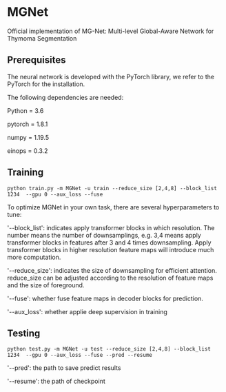 # MGNet
Official implementation of MG-Net: Multi-level Global-Aware Network for Thymoma Segmentation
## Prerequisites
The neural network is developed with the PyTorch library, we refer to the PyTorch for the installation.

The following dependencies are needed:

Python = 3.6

pytorch = 1.8.1

numpy = 1.19.5

einops = 0.3.2

## Training

```python train.py -m MGNet -u train --reduce_size [2,4,8] --block_list 1234  --gpu 0 --aux_loss --fuse```

To optimize MGNet in your own task, there are several hyperparameters to tune:

'--block_list': indicates apply transformer blocks in which resolution. The number means the number of downsamplings, e.g. 3,4 means apply transformer blocks in features after 3 and 4 times downsampling. Apply transformer blocks in higher resolution feature maps will introduce much more computation.

'--reduce_size': indicates the size of downsampling for efficient attention. reduce_size can be adjusted according to the resolution of feature maps and the size of foreground.

'--fuse': whether fuse feature maps in decoder blocks for prediction.

'--aux_loss': whether applie deep supervision in training

## Testing

```python test.py -m MGNet -u test --reduce_size [2,4,8] --block_list 1234  --gpu 0 --aux_loss --fuse --pred --resume```

'--pred': the path to save predict results

'--resume': the path of checkpoint
